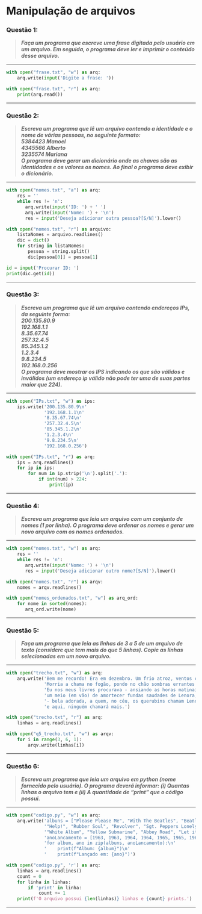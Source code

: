 # Manipulação de arquivos

### **Questão 1:**
> **_Faça um programa que escreve uma frase digitada pelo usuário em um arquivo. Em
seguida, o programa deve ler e imprimir o conteúdo desse arquivo._**

---
```python
with open("frase.txt", "w") as arq:
    arq.write(input('Digite a frase: '))

with open("frase.txt", "r") as arq:
    print(arq.read())
```
---

### **Questão 2:**
> **_Escreva um programa que lê um arquivo contendo a identidade e o nome de várias
pessoas, no seguinte formato:_**
> <br/> **_5384423 Manoel_**
> <br/> **_4345566 Alberto_**
> <br/> **_3235574 Mariana_**
> <br/> **_O programa deve gerar um dicionário onde as chaves são as identidades e os valores
os nomes. Ao final o programa deve exibir o dicionário._**

---
```python
with open("nomes.txt", "a") as arq:
    res = ''
    while res != 'n':
       arq.write(input('ID: ') + ' ')
       arq.write(input('Nome: ') + '\n')
       res = input('Deseja adicionar outra pessoa?[S/N]').lower()

with open("nomes.txt", "r") as arquivo:
    listaNomes = arquivo.readlines()
    dic = dict()
    for string in listaNomes:
        pessoa = string.split()
        dic[pessoa[0]] = pessoa[1]

id = input('Procurar ID: ')
print(dic.get(id))
```
---

### **Questão 3:**
> **_Escreva um programa que lê um arquivo contendo endereços IPs, da seguinte forma:_**
> <br/> **_200.135.80.9_**
> <br/> **_192.168.1.1_**
> <br/> **_8.35.67.74_**
> <br/> **_257.32.4.5_**
> <br/> **_85.345.1.2_**
> <br/> **_1.2.3.4_**
> <br/> **_9.8.234.5_**
> <br/> **_192.168.0.256_**
> <br/> **_O programa deve mostrar os IPS indicando os que são válidos e inválidos (um
endereço ip válido não pode ter uma de suas partes maior que 224)._**

---
```python
with open("IPs.txt", "w") as ips:
    ips.write('200.135.80.9\n'
              '192.168.1.1\n'
              '8.35.67.74\n'
              '257.32.4.5\n'
              '85.345.1.2\n'
              '1.2.3.4\n'
              '9.8.234.5\n'
              '192.168.0.256')

with open("IPs.txt", "r") as arq:
    ips = arq.readlines()
    for ip in ips:
        for num in ip.strip('\n').split('.'):
            if int(num) > 224:
                print(ip)
```
---

### **Questão 4:**
> **_Escreva um programa que leia um arquivo com um conjunto de nomes (1 por linha).
O programa deve ordenar os nomes e gerar um novo arquivo com os nomes
ordenados._**

---
```python
with open("nomes.txt", "w") as arq:
    res = ''
    while res != 'n':
       arq.write(input('Nome: ') + '\n')
       res = input('Deseja adicionar outro nome?[S/N]').lower()

with open("nomes.txt", "r") as arqv:
    nomes = arqv.readlines()

with open("nomes_ordenados.txt", "w") as arq_ord:
    for nome in sorted(nomes):
       arq_ord.write(nome)
```
---

### **Questão 5:**
> **_Faça um programa que leia as linhas de 3 a 5 de um arquivo de texto (considere que
tem mais do que 5 linhas). Copie as linhas selecionadas em um novo arquivo._**

---
```python
with open("trecho.txt", "w") as arq:
    arq.write('Bem me recordo! Era em dezembro. Um frio atroz, ventos cortantes...\n'
              'Morria a chama no fogão, pondo no chão sombras errantes.\n'
              'Eu nos meus livros procurava - ansiando as horas matinais -\n'
              'um meio (em vão) de amortecer fundas saudades de Lenora,\n'
              '- bela adorada, a quem, no céu, os querubins chamam Lenora,\n'
              'e aqui, ninguém chamará mais.')

with open("trecho.txt", "r") as arq:
    linhas = arq.readlines()

with open("q5_trecho.txt", "w") as arqv:
    for i in range(3, 6, 1):
        arqv.write(linhas[i])
```
---

### **Questão 6:**
> **_Escreva um programa que leia um arquivo em python (nome fornecido pelo usuário).
O programa deverá informar: (i) Quantas linhas o arquivo tem e (ii) A quantidade de
“print” que o código possui._**

---
```python
with open("codigo.py", "w") as arq:
    arq.write('albuns = ["Please Please Me", "With The Beatles", "Beatles For Sale", "A Hard Days Night",\n'
              '"Help!", "Rubber Soul", "Revolver", "Sgt. Peppers Lonely Hearts Club Band", "Magical Mistery Tour"\n'
              '"White Album", "Yellow Submarine", "Abbey Road", "Let it Be"]\n'
              'anoLancamento = [1963, 1963, 1964, 1964, 1965, 1965, 1966, 1967, 1967, 1968, 1969, 1970]\n'
              'for album, ano in zip(albuns, anoLancamento):\n'
              '    print(f"Album: {album}")\n'
              '    print(f"Lançado em: {ano}")')

with open("codigo.py", 'r') as arq:
    linhas = arq.readlines()
    count = 0
    for linha in linhas:
        if 'print' in linha:
            count += 1
    print(f'O arquivo possui {len(linhas)} linhas e {count} prints.')
```
---
